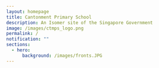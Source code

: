 ```yaml
---
layout: homepage
title: Cantonment Primary School
description: An Isomer site of the Singapore Government
image: /images/ctmps_logo.png
permalink: /
notification: ""
sections:
  - hero:
      background: /images/fronts.JPG
---
```

